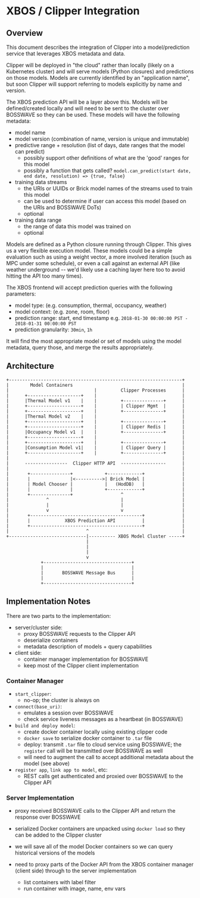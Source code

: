 # XBOS / Clipper Integration

## Overview

This document describes the integration of Clipper into a model/prediction service that leverages XBOS metadata and data.

Clipper will be deployed in "the cloud" rather than locally (likely on a Kubernetes cluster) and will serve models (Python closures)
and predictions on those models. Models are currently identified by an "application name", but soon Clipper will support referring to models
explicitly by name and version.

The XBOS prediction API will be a layer above this. Models will be defined/created locally and will need to be sent to the cluster over BOSSWAVE so they can be used. These models will have the following metadata:
- model name
- model version (combination of name, version is unique and immutable)
- predictive range + resolution (list of days, date ranges that the model can predict)
    - possibly support other definitions of what are the 'good' ranges for this model
    - possibly a function that gets called? `model.can_predict(start date, end date, resolution) => {true, false}`
- training data streams
    - the URIs or UUIDs or Brick model names of the streams used to train this model
    - can be used to determine if user can access this model (based on the URIs and BOSSWAVE DoTs)
    - optional
- training data range
    - the range of data this model was trained on
    - optional

Models are defined as a Python closure running through Clipper. This gives us a very flexible execution model.
These models could be a simple evaluation such as using a weight vector, a more involved iteration (such as MPC
under some schedule), or even a call against an external API (like weather underground -- we'd likely use a caching layer here too to avoid hitting the API too many times).

The XBOS frontend will accept prediction queries with the following parameters:
- model type: (e.g. consumption, thermal, occupancy, weather)
- model context: (e.g. zone, room, floor)
- prediction range: start, end timestamp e.g. `2018-01-30 00:00:00 PST - 2018-01-31 00:00:00 PST`
- prediction granularity: `30min`, `1h`

It will find the most appropriate model or set of models using the model metadata, query those, and merge the results appropriately.

## Architecture

```
+-----------------------------------------------------------------+
|        Model Containers                                         |
|                                |         Clipper Processes      |
|      +--------------------+    |                                |
|      |Thermal Model v1    |    |         +---------------+      |
|      +--------------------+    |         | Clipper Mgmt  |      |
|      +--------------------+    |         +---------------+      |
|      |Thermal Model v2    |    |                                |
|      +--------------------+    |         +---------------+      |
|      +--------------------+    |         | Clipper Redis |      |
|      |Occupancy Model v1  |    |         +---------------+      |
|      +--------------------+    |                                |
|      +--------------------+    |         +---------------+      |
|      |Consumption Model v1|    |         | Clipper Query |      |
|      +--------------------+    |         +---------------+      |
|                                                                 |
|      ----------------  Clipper HTTP API  -----------------      |
|                                                                 |
|       +---------------+            +-------------+              |
|       |               |<---------->| Brick Model |              |
|       | Model Chooser |            |   (HodDB)   |              |
|       |               |            +-------------+              |
|       +---------------+                  ^                      |
|              ^                           |                      |
|              |                           |                      |
|              v                           v                      |
|       +------------------------------------------+              |
|       |             XBOS Prediction API          |              |
|       +------------------------------------------+              |
|                             ^                                   |
+-----------------------------|---------- XBOS Model Cluster -----+
                              |
                              |
                              |
                              v
             +---------------------------------+
             |                                 |
             |       BOSSWAVE Message Bus      |
             |                                 |
             +---------------------------------+
```

## Implementation Notes

There are two parts to the implementation:
- server/cluster side:
    - proxy BOSSWAVE requests to the Clipper API
    - deserialize containers
    - metadata description of models + query capabilities
- client side:
    - container manager implementation for BOSSWAVE
    - keep most of the Clipper client implementation


### Container Manager

- `start_clipper`: 
    - no-op; the cluster is always on
- `connect(base_uri)`:
    - emulates a session over BOSSWAVE
    - check service liveness messages as a heartbeat (in BOSSWAVE)
- `build and deploy model`:
    - create docker container locally using existing clipper code
    - `docker save` to serialize docker container to `.tar` file
    - deploy: transmit `.tar` file to cloud service using BOSSWAVE;
      the `register` call will be transmitted over BOSSWAVE as well
    - will need to augment the call to accept additional metadata about the model (see above)
- `register app`, `link app to model`, etc:
    - REST calls get authenticated and proxied over BOSSWAVE to the Clipper API

### Server Implementation

- proxy received BOSSWAVE calls to the Clipper API and return the response over BOSSWAVE
- serialized Docker containers are unpacked using `docker load` so they can be added to the Clipper cluster
- we will save all of the model Docker containers so we can query historical versions of the models

- need to proxy parts of the Docker API from the XBOS container manager (client side) through to the server implementation
    - list containers with label filter
    - run container with image, name, env vars
